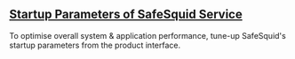 ## [Startup Parameters of SafeSquid Service](/docs/08-SafeSquid%20Interface/02-Support/Startup%20Parameters.md)

To optimise overall system & application performance, tune-up SafeSquid's startup parameters from the product interface.